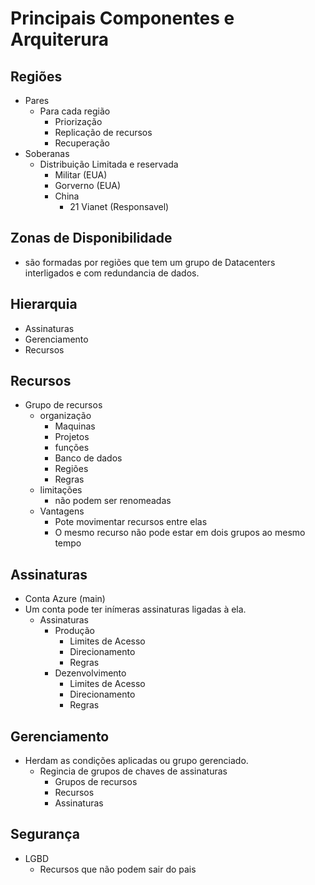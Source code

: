 # Principais Componentes e Arquiterura

## Regiões
- Pares
    - Para cada região
        - Priorização
        - Replicação de recursos
        - Recuperação 
- Soberanas
    - Distribuição Limitada e reservada
        - Militar  (EUA)
        - Gorverno (EUA)
        - China
            - 21 Vianet (Responsavel)     
## Zonas de Disponibilidade
 - são formadas por regiões que tem um grupo de Datacenters interligados e com redundancia de dados.
## Hierarquia
 - Assinaturas
 - Gerenciamento
 - Recursos 
## Recursos
 - Grupo de recursos 
    - organização
        - Maquinas 
        - Projetos
        - funções
        - Banco de dados
        - Regiões
        - Regras
    - limitações
        - não podem ser renomeadas
    - Vantagens
        - Pote movimentar recursos entre elas
        - O mesmo recurso não pode estar em dois grupos ao mesmo tempo
    
## Assinaturas
 - Conta Azure (main)
  - Um conta pode ter inímeras assinaturas ligadas à ela.
     - Assinaturas
         - Produção
             - Limites de Acesso
             - Direcionamento
             - Regras
         - Dezenvolvimento
             - Limites de Acesso
             - Direcionamento
             - Regras

## Gerenciamento
 - Herdam as condições aplicadas ou grupo gerenciado.
     - Regincia de grupos de chaves de assinaturas  
        - Grupos de recursos
        - Recursos 
        - Assinaturas
## Segurança
 - LGBD
    - Recursos que não podem sair do pais